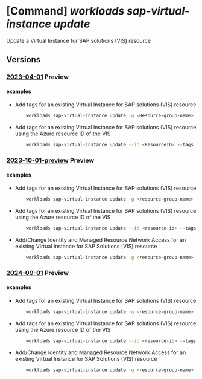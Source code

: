 # [Command] _workloads sap-virtual-instance update_

Update a Virtual Instance for SAP solutions (VIS) resource

## Versions

### [2023-04-01](/Resources/mgmt-plane/L3N1YnNjcmlwdGlvbnMve30vcmVzb3VyY2Vncm91cHMve30vcHJvdmlkZXJzL21pY3Jvc29mdC53b3JrbG9hZHMvc2FwdmlydHVhbGluc3RhbmNlcy97fQ==/2023-04-01.xml) **Preview**

<!-- mgmt-plane /subscriptions/{}/resourcegroups/{}/providers/microsoft.workloads/sapvirtualinstances/{} 2023-04-01 -->

#### examples

- Add tags for an existing Virtual Instance for SAP solutions (VIS) resource
    ```bash
        workloads sap-virtual-instance update -g <Resource-group-name> -n <ResourceName> --tags tag=test tag2=test2
    ```

- Add tags for an existing Virtual Instance for SAP solutions (VIS) resource using the Azure resource ID of the VIS
    ```bash
        workloads sap-virtual-instance update --id <ResourceID> --tags tag=test1
    ```

### [2023-10-01-preview](/Resources/mgmt-plane/L3N1YnNjcmlwdGlvbnMve30vcmVzb3VyY2Vncm91cHMve30vcHJvdmlkZXJzL21pY3Jvc29mdC53b3JrbG9hZHMvc2FwdmlydHVhbGluc3RhbmNlcy97fQ==/2023-10-01-preview.xml) **Preview**

<!-- mgmt-plane /subscriptions/{}/resourcegroups/{}/providers/microsoft.workloads/sapvirtualinstances/{} 2023-10-01-preview -->

#### examples

- Add tags for an existing Virtual Instance for SAP solutions (VIS) resource
    ```bash
        workloads sap-virtual-instance update -g <resource-group-name> -n <vis-name> --tags tag1=test1 tag2=test2
    ```

- Add tags for an existing Virtual Instance for SAP solutions (VIS) resource using the Azure resource ID of the VIS
    ```bash
        workloads sap-virtual-instance update --id <resource-id> --tags tag1=test1
    ```

- Add/Change Identity and Managed Resource Network Access for an existing Virtual Instance for SAP Solutions (VIS) resource
    ```bash
        workloads sap-virtual-instance update -g <resource-group-name> -n <vis-name> --identity "{type:UserAssigned,userAssignedIdentities:{<managed-identity-resource-id>:{}}}" --managed-resources-network-access-type <public/private>
    ```

### [2024-09-01](/Resources/mgmt-plane/L3N1YnNjcmlwdGlvbnMve30vcmVzb3VyY2Vncm91cHMve30vcHJvdmlkZXJzL21pY3Jvc29mdC53b3JrbG9hZHMvc2FwdmlydHVhbGluc3RhbmNlcy97fQ==/2024-09-01.xml) **Preview**

<!-- mgmt-plane /subscriptions/{}/resourcegroups/{}/providers/microsoft.workloads/sapvirtualinstances/{} 2024-09-01 -->

#### examples

- Add tags for an existing Virtual Instance for SAP solutions (VIS) resource
    ```bash
        workloads sap-virtual-instance update -g <resource-group-name> -n <vis-name> --tags tag1=test1 tag2=test2
    ```

- Add tags for an existing Virtual Instance for SAP solutions (VIS) resource using the Azure resource ID of the VIS
    ```bash
        workloads sap-virtual-instance update --id <resource-id> --tags tag1=test1
    ```

- Add/Change Identity and Managed Resource Network Access for an existing Virtual Instance for SAP Solutions (VIS) resource
    ```bash
        workloads sap-virtual-instance update -g <resource-group-name> -n <vis-name> --identity "{type:UserAssigned,userAssignedIdentities:{<managed-identity-resource-id>:{}}}" --managed-resources-network-access-type <public/private>
    ```
